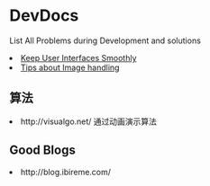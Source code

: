 # DevDocs
List All Problems during Development and solutions

<li><a href="http://blog.ibireme.com/2015/11/12/smooth_user_interfaces_for_ios/">Keep User Interfaces Smoothly</a></li>
<li><a href="http://blog.ibireme.com/2015/11/02/ios_image_tips/">Tips about Image handling</a></li>

<h2>算法</h2>
<li>http://visualgo.net/ 通过动画演示算法</li>


<h2>Good Blogs</h2>
<li>http://blog.ibireme.com/</li>
